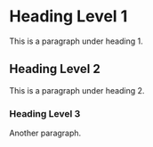 # Heading Level 1

This is a paragraph under heading 1.

## Heading Level 2

This is a paragraph under heading 2.

### Heading Level 3

Another paragraph.
